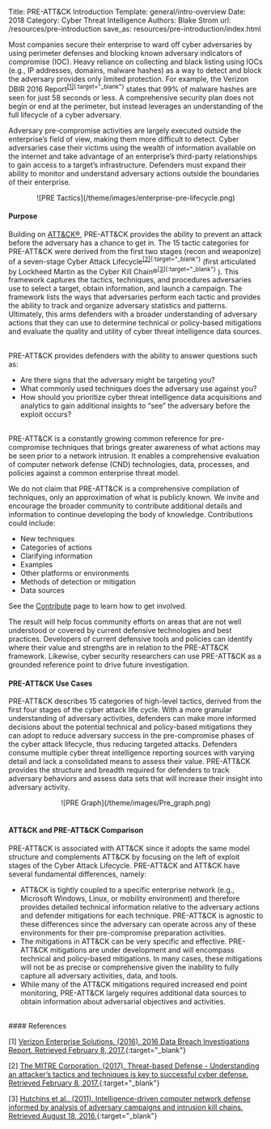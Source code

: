 Title: PRE-ATT&CK Introduction
Template: general/intro-overview
Date: 2018
Category: Cyber Threat Intelligence
Authors: Blake Strom
url: /resources/pre-introduction
save_as: resources/pre-introduction/index.html

Most companies secure their enterprise to ward off cyber adversaries by using perimeter defenses and blocking known adversary indicators of compromise (IOC). Heavy reliance on collecting and black listing using IOCs (e.g., IP addresses, domains, malware hashes) as a way to detect and block the adversary provides only limited protection. For example, the Verizon DBIR 2016 Report<sup>[[1]](http://www.verizonenterprise.com/resources/reports/rp_DBIR_2016_Report_en_xg.pdf){:target="_blank"}</sup> states that 99% of malware hashes are seen for just 58 seconds or less. A comprehensive security plan does not begin or end at the perimeter, but instead leverages an understanding of the full lifecycle of a cyber adversary.


Adversary pre-compromise activities are largely executed outside the enterprise’s field of view, making them more difficult to detect. Cyber adversaries case their victims using the wealth of information available on the internet and take advantage of an enterprise’s third-party relationships to gain access to a target’s infrastructure. Defenders must expand their ability to monitor and understand adversary actions outside the boundaries of their enterprise.

<center>
![PRE Tactics](/theme/images/enterprise-pre-lifecycle.png)
</center>

#### Purpose
Building on [ATT&CK®](/resources/enterprise-introduction), PRE-ATT&CK provides the ability to prevent an attack before the adversary has a chance to get in. The 15 tactic categories for PRE-ATT&CK were derived from the first two stages (recon and weaponize) of a seven-stage Cyber Attack Lifecycle<sup>[[2]](https://www.mitre.org/capabilities/cybersecurity/threat-based-defense){:target="_blank"}</sup> (first articulated by Lockheed Martin as the Cyber Kill Chain®<sup>[[3]](http://www.lockheedmartin.com/content/dam/lockheed/data/corporate/documents/LM-White-Paper-Intel-Driven-Defense.pdf){:target="_blank"}</sup> ). This framework captures the tactics, techniques, and procedures adversaries use to select a target, obtain information, and launch a campaign. The framework lists the ways that adversaries perform each tactic and provides the ability to track and organize adversary statistics and patterns. Ultimately, this arms defenders with a broader understanding of adversary actions that they can use to determine technical or policy-based mitigations and evaluate the quality and utility of cyber threat intelligence data sources.

<br>
PRE-ATT&CK provides defenders with the ability to answer questions such as:

* Are there signs that the adversary might be targeting you?
* What commonly used techniques does the adversary use against you?
* How should you prioritize cyber threat intelligence data acquisitions and analytics to gain additional insights to “see” the adversary before the exploit occurs?

<Br>
PRE-ATT&CK is a constantly growing common reference for pre-compromise techniques that brings greater awareness of what actions may be seen prior to a network intrusion. It enables a comprehensive evaluation of computer network defense (CND) technologies, data, processes, and policies against a common enterprise threat model.

We do not claim that PRE-ATT&CK is a comprehensive compilation of techniques, only an approximation of what is publicly known. We invite and encourage the broader community to contribute additional details and information to continue developing the body of knowledge. Contributions could include:

* New techniques
* Categories of actions
* Clarifying information
* Examples
* Other platforms or environments
* Methods of detection or mitigation
* Data sources

See the [Contribute](/resources/contribute) page to learn how to get involved.

The result will help focus community efforts on areas that are not well understood or covered by current defensive technologies and best practices. Developers of current defensive tools and policies can identify where their value and strengths are in relation to the PRE-ATT&CK framework. Likewise, cyber security researchers can use PRE-ATT&CK as a grounded reference point to drive future investigation.

#### PRE-ATT&CK Use Cases

PRE-ATT&CK describes 15 categories of high-level tactics, derived from the first four stages of the cyber attack life cycle. With a more granular understanding of adversary activities, defenders can make more informed decisions about the potential technical and policy-based mitigations they can adopt to reduce adversary success in the pre-compromise phases of the cyber attack lifecycle, thus reducing targeted attacks. Defenders consume multiple cyber threat intelligence reporting sources with varying detail and lack a consolidated means to assess their value. PRE-ATT&CK provides the structure and breadth required for defenders to track adversary behaviors and assess data sets that will increase their insight into adversary activity.

<center>
![PRE Graph](/theme/images/Pre_graph.png)
</center>
<br>

#### ATT&CK and PRE-ATT&CK Comparison

PRE-ATT&CK is associated with ATT&CK since it adopts the same model structure and complements ATT&CK by focusing on the left of exploit stages of the Cyber Attack Lifecycle. PRE-ATT&CK and ATT&CK have several fundamental differences, namely:

* ATT&CK is tightly coupled to a specific enterprise network (e.g., Microsoft Windows, Linux, or mobility environment) and therefore provides detailed technical information relative to the adversary actions and defender mitigations for each technique. PRE-ATT&CK is agnostic to these differences since the adversary can operate across any of these environments for their pre-compromise preparation activities.
* The mitigations in ATT&CK can be very specific and effective. PRE-ATT&CK mitigations are under development and will encompass technical and policy-based mitigations. In many cases, these mitigations will not be as precise or comprehensive given the inability to fully capture all adversary activities, data, and tools.
* While many of the ATT&CK mitigations required increased end point monitoring, PRE-ATT&CK largely requires additional data sources to obtain information about adversarial objectives and activities.

<br>
#### References

[1] [Verizon Enterprise Solutions. (2016). 2016 Data Breach Investigations Report. Retrieved February 8, 2017.](http://www.verizonenterprise.com/resources/reports/rp_DBIR_2016_Report_en_xg.pdf){:target="_blank"}

[2] [The MITRE Corporation. (2017). Threat-based Defense - Understanding an attacker’s tactics and techniques is key to successful cyber defense. Retrieved February 8, 2017.](https://www.mitre.org/capabilities/cybersecurity/threat-based-defense){:target="_blank"}

[3] [Hutchins et al.. (2011). Intelligence-driven computer network defense informed by analysis of adversary campaigns and intrusion kill chains. Retrieved August 18, 2016.](http://www.lockheedmartin.com/content/dam/lockheed/data/corporate/documents/LM-White-Paper-Intel-Driven-Defense.pdf){:target="_blank"}